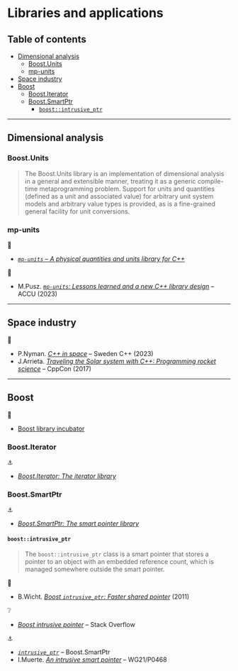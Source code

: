 # Libraries and applications <!-- omit in toc -->

## Table of contents <!-- omit in toc -->

- [Dimensional analysis](#dimensional-analysis)
  - [Boost.Units](#boostunits)
  - [mp-units](#mp-units)
- [Space industry](#space-industry)
- [Boost](#boost)
  - [Boost.Iterator](#boostiterator)
  - [Boost.SmartPtr](#boostsmartptr)
    - [`boost::intrusive_ptr`](#boostintrusive_ptr)

---

## Dimensional analysis

### Boost.Units

> The Boost.Units library is an implementation of dimensional analysis in a general and extensible manner, treating it as a generic compile-time metaprogramming problem. Support for units and quantities (defined as a unit and associated value) for arbitrary unit system models and arbitrary value types is provided, as is a fine-grained general facility for unit conversions.

### mp-units

:link:

- [*`mp-units` – A physical quantities and units library for C++*](https://github.com/mpusz/mp-units)

:movie_camera:

- M.Pusz. [*`mp-units`: Lessons learned and a new C++ library design*](https://www.youtube.com/watch?v=l0rXdJfXLZc) – ACCU (2023)

---

## Space industry

:movie_camera:

- P.Nyman. [*C++ in space*](https://www.youtube.com/watch?v=VxNVGVW9nyI) – Sweden C++ (2023)
- J.Arrieta. [*Traveling the Solar system with C++: Programming rocket science*](https://www.youtube.com/watch?v=YXs3DFrZZL4) – CppCon (2017)

---

## Boost

:link:

- [Boost library incubator](http://blincubator.com/)

### Boost.Iterator

:anchor:

- [*Boost.Iterator: The iterator library*](https://www.boost.org/doc/libs/release/libs/iterator/)

### Boost.SmartPtr

:anchor:

- [*Boost.SmartPtr: The smart pointer library*](https://www.boost.org/doc/libs/release/libs/smart_ptr/)

#### `boost::intrusive_ptr`

> The `boost::intrusive_ptr` class is a smart pointer that stores a pointer to an object with an embedded reference count, which is managed somewhere outside the smart pointer.

:link:

- B.Wicht. [*Boost `intrusive_ptr`: Faster shared pointer*](https://baptiste-wicht.com/posts/2011/11/boost-intrusive_ptr.html) (2011)

:grey_question:

- [*Boost intrusive pointer*](https://stackoverflow.com/q/40137660) – Stack Overflow

:anchor:

- [*`intrusive_ptr`*](https://www.boost.org/doc/libs/release/libs/smart_ptr/smart_ptr.htm#intrusive_ptr) – Boost.SmartPtr
- I.Muerte. [*An intrusive smart pointer*](https://wg21.link/p0468) – WG21/P0468
